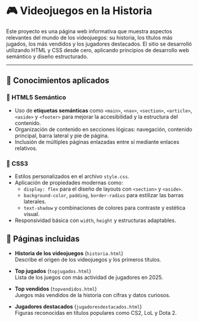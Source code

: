 # 🎮 Videojuegos en la Historia

Este proyecto es una página web informativa que muestra aspectos relevantes del mundo de los videojuegos: su historia, los títulos más jugados, los más vendidos y los jugadores destacados. El sitio se desarrolló utilizando HTML y CSS desde cero, aplicando principios de desarrollo web semántico y diseño estructurado.

---

## 🧠 Conocimientos aplicados

### 🔹 HTML5 Semántico

- Uso de **etiquetas semánticas** como `<main>`, `<nav>`, `<section>`, `<article>`, `<aside>` y `<footer>` para mejorar la accesibilidad y la estructura del contenido.
- Organización de contenido en secciones lógicas: navegación, contenido principal, barra lateral y pie de página.
- Inclusión de múltiples páginas enlazadas entre sí mediante enlaces relativos.

### 🔹 CSS3

- Estilos personalizados en el archivo `style.css`.
- Aplicación de propiedades modernas como:
  - `display: flex` para el diseño de layouts con `<section>` y `<aside>`.
  - `background-color`, `padding`, `border-radius` para estilizar las barras laterales.
  - `text-shadow` y combinaciones de colores para contraste y estética visual.
- Responsividad básica con `width`, `height` y estructuras adaptables.


## 📄 Páginas incluidas

- **Historia de los videojuegos** (`historia.html`)  
  Describe el origen de los videojuegos y los primeros títulos.

- **Top jugados** (`topjugados.html`)  
  Lista de los juegos con más actividad de jugadores en 2025.

- **Top vendidos** (`topvendidos.html`)  
  Juegos más vendidos de la historia con cifras y datos curiosos.

- **Jugadores destacados** (`jugadoresdestacados.html`)  
  Figuras reconocidas en títulos populares como CS2, LoL y Dota 2.

